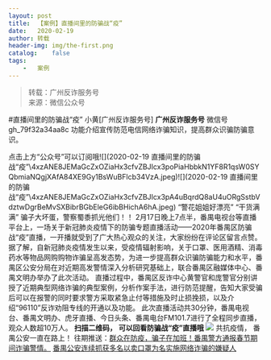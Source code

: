 ```yaml
---
layout:	post
title:	【案例】直播间里的防骗战“疫”
date:	2020-02-19
author:	转载
header-img:	img/the-first.png
catalog:	false
tags:
	-	案例
---
```


<blockquote><p>转载：广州反诈服务号<br>
来源：微信公众号</p></blockquote>

#直播间里的防骗战“疫”
小黄[广州反诈服务号]
**广州反诈服务号**
微信号gh_79f32a34aa8c
功能介绍宣传防范电信网络诈骗知识，提高群众识骗防骗意识。

点击上方“公众号”可以订阅哦![](2020-02-19
直播间里的防骗战“疫”\\4xzANE8JEMaGcZxOZiaHx3cfvZBJIcx3poPiaHbbkN1YF8R1qsW0SYQbmiaNQgjXAfA84XE9Gy1BsWuBFlcb34VzA.jpeg)![](2020-02-19
直播间里的防骗战“疫”\\4xzANE8JEMaGcZxOZiaHx3cfvZBJIcx3pA4uBqrdQ8aU4uORgSstbVdztwDgrBeMvSXBibrBGbEleG6ibBHichA6hA.jpeg)
“警花姐姐好漂亮”
“干货满满”
骗子大坏蛋，警察蜀黍抓光他们！！
2月17日晚上7点半，番禺电视台等直播平台上，一场关于新冠肺炎疫情下的防骗专题直播活动——2020年番禺区防骗战“疫”直播，一开播就受到了广大热心观众的关注，大家纷纷在评论区留言点赞。
据了解，自新冠肺炎疫情发生以来，受疫情辐射影响，关于口罩、医用酒精、消毒药水等物品网购购物诈骗呈高发态势，为进一步提高群众识骗防骗能力和水平，番禺区公安分局在对近期高发警情深入分析研究基础上，联合番禺区融媒体中心、番禺文明办举办了此次活动。
直播过程中，番禺区反诈中心黄警官和庞警官分别讲授了近期典型网络诈骗的典型案例，分析作案手法，进行防范提醒，告知大家受骗后可以在报警的同时要求警方采取紧急止付等措施及时止损挽损，以及介绍“96110”反诈劝阻专线的开通以及功能。
此次直播活动共30分钟，番禺电视台、番禺文明办、虎牙直播、今日头条、番禺电台FM101.7进行了全程同步直播，观众人数超10万人。
**扫描二维码，**
**可以回看防骗战“疫”直播哦**
![]({{site.baseurl}}/postimg/4xzANE8JEMaGcZxOZiaHx3cfvZBJIcx3pBGtRBftCf2F5qjicl1ClRApNgBdmfgHHSBGs4ljxPic24Dv2JXBf5zBA.jpeg)
共抗疫情，
番禺公安一直在路上！
往期推送：[群众在防疫，骗子在加班！番禺警方通报春节期间诈骗警情。](http://mp.weixin.qq.com/s?__biz=MzAxNTM0NjkzNQ==&mid=2247483866&idx=1&sn=cdea6aad34aa2b35ec866f48eac3ca2e&chksm=9b843c42acf3b5548a8b6c6e8065494fc1ce45a8e6e17a5d283be64ff7cd6994663f80eb7f5e&scene=21#wechat_redirect)
[
番禺公安连续抓获多名以卖口罩为名实施网络诈骗的嫌疑人](http://mp.weixin.qq.com/s?__biz=MzAxNTM0NjkzNQ==&mid=2247483854&idx=1&sn=068e47820382e5e7cfbbba80f0049603&chksm=9b843c56acf3b5404be30afccd010e3ce88fb87eac14865376709871b50f74d81c90a486b91b&scene=21#wechat_redirect)
